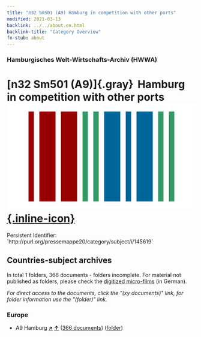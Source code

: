 ```yaml
---
title: "n32 Sm501 (A9) Hamburg in competition with other ports"
modified: 2021-03-13
backlink: ../../about.en.html
backlink-title: "Category Overview"
fn-stub: about
---
```


### Hamburgisches Welt-Wirtschafts-Archiv (HWWA)

# [n32 Sm501 (A9)]{.gray}&#8201; Hamburg in competition with other ports &#160; [![Wikidata](/images/Wikidata-logo.svg "Wikidata"){.inline-icon}](http://www.wikidata.org/entity/Q104711206)

<div class="hint">Persistent Identifier: `http://purl.org/pressemappe20/category/subject/i/145619`</div>







## Countries-subject archives





In total 1 folders, 366 documents - folders incomplete.
For material not published as folders, please check the [digitized micro-films](/film/h1_sh.de.html) (in German).

_For direct access to the documents, click the "(xy documents)" link, for folder information use the "(folder)" link._



### Europe

- A9 Hamburg [**&nearr;**](../../../geo/i/140905/about.en.html "Hamburg (all folders)") [**&uarr;**](../../../geo/about.en.html#A9 "Country category system") (<a href="https://pm20.zbw.eu/iiifview/folder/sh/140905,145619" title="about: Hamburg : Hamburg in competition with other ports" target="_blank">366 documents</a>) ([folder](../../../../folder/sh/1409xx/140905/1456xx/145619/about.en.html))








